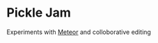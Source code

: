 Pickle Jam
=============

Experiments with [Meteor](http://meteor.com/main)
and colloborative editing


